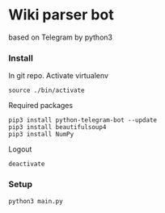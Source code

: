 # Wiki parser bot
based on Telegram by python3

### Install

In git repo.
Activate virtualenv

    source ./bin/activate

Required packages

    pip3 install python-telegram-bot --update
    pip3 install beautifulsoup4
    pip3 install NumPy

Logout

    deactivate

### Setup

    python3 main.py